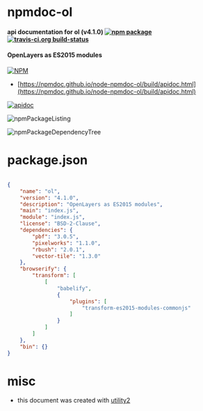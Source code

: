 # npmdoc-ol

#### api documentation for  ol (v4.1.0)  [![npm package](https://img.shields.io/npm/v/npmdoc-ol.svg?style=flat-square)](https://www.npmjs.org/package/npmdoc-ol) [![travis-ci.org build-status](https://api.travis-ci.org/npmdoc/node-npmdoc-ol.svg)](https://travis-ci.org/npmdoc/node-npmdoc-ol)

#### OpenLayers as ES2015 modules

[![NPM](https://nodei.co/npm/ol.png?downloads=true&downloadRank=true&stars=true)](https://www.npmjs.com/package/ol)

- [https://npmdoc.github.io/node-npmdoc-ol/build/apidoc.html](https://npmdoc.github.io/node-npmdoc-ol/build/apidoc.html)

[![apidoc](https://npmdoc.github.io/node-npmdoc-ol/build/screenCapture.buildCi.browser.%252Ftmp%252Fbuild%252Fapidoc.html.png)](https://npmdoc.github.io/node-npmdoc-ol/build/apidoc.html)

![npmPackageListing](https://npmdoc.github.io/node-npmdoc-ol/build/screenCapture.npmPackageListing.svg)

![npmPackageDependencyTree](https://npmdoc.github.io/node-npmdoc-ol/build/screenCapture.npmPackageDependencyTree.svg)



# package.json

```json

{
    "name": "ol",
    "version": "4.1.0",
    "description": "OpenLayers as ES2015 modules",
    "main": "index.js",
    "module": "index.js",
    "license": "BSD-2-Clause",
    "dependencies": {
        "pbf": "3.0.5",
        "pixelworks": "1.1.0",
        "rbush": "2.0.1",
        "vector-tile": "1.3.0"
    },
    "browserify": {
        "transform": [
            [
                "babelify",
                {
                    "plugins": [
                        "transform-es2015-modules-commonjs"
                    ]
                }
            ]
        ]
    },
    "bin": {}
}
```



# misc
- this document was created with [utility2](https://github.com/kaizhu256/node-utility2)
